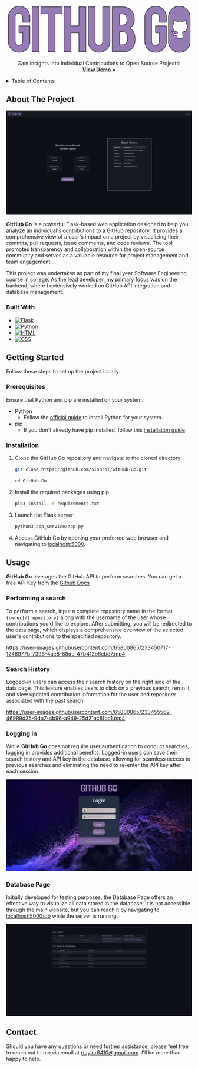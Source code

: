 <!-- PROJECT LOGO -->
<div align="center">
    <img src="images/GitHubGoLogo.png" alt="Logo" width="530px">

  <p align="center">
    Gain Insights into Individual Contributions to Open Source Projects!
    <br/>
    <a href="https://user-images.githubusercontent.com/65800865/233450717-1246977b-7396-4ae8-88dc-47b412b6ebd7.mp4"><strong>View Demo »</strong></a>
  </p>
</div>

<!-- TABLE OF CONTENTS -->
<details>
  <summary>Table of Contents</summary>
  <ol>
    <li>
      <a href="#about-the-project">About The Project</a>
      <ul>
        <li><a href="#built-with">Built With</a></li>
      </ul>
    </li>
    <li>
      <a href="#getting-started">Getting Started</a>
      <ul>
        <li><a href="#prerequisites">Prerequisites</a></li>
        <li><a href="#installation">Installation</a></li>
      </ul>
    </li>
    <li><a href="#usage">Usage</a></li>
      <ul>
        <li><a href="#performing-a-search">Performing a Search</a></li>
        <li><a href="#search-history">Search History</a></li>
        <li><a href="#logging-in">Logging In</a></li>
        <li><a href="#database-page">Database Page</a></li>
      </ul>
    <li><a href="#contact">Contact</a></li>
  </ol>
</details>

<!-- ABOUT THE PROJECT -->

## About The Project

<p align="center">
  <img src="images/search-results.png"/>
</p>

**GitHub Go** is a powerful Flask-based web application designed to help you analyze an individual's contributions to a GitHub repository.
It provides a comprehensive view of a user's impact on a project by visualizing their commits, pull requests, issue comments, and code reviews.
The tool promotes transparency and collaboration within the open-source community and serves as a valuable resource for project management and team engagement.

This project was undertaken as part of my final year Software Engineering course in college.
As the lead developer, my primary focus was on the backend, where I extensively worked on GitHub API integration and database management.

### Built With

-   [![Flask][Flask-logo]][Flask-url]
-   [![Python][Python-logo]][Python-url]
-   [![HTML][HTML-logo]][HTML-url]
-   [![CSS][CSS-logo]][CSS-url]

<!-- GETTING STARTED -->

## Getting Started

Follow these steps to set up the project locally.

### Prerequisites

Ensure that Python and pip are installed on your system.

-   Python
    -   Follow the [official guide](https://www.python.org/downloads/) to install Python for your system.
-   pip
    -   If you don't already have pip installed, follow this [installation guide](https://pip.pypa.io/en/stable/installation/).

### Installation

1. Clone the GitHub Go repository and navigate to the cloned directory:
    ```sh
    git clone https://github.com/SisoroT/GitHub-Go.git
    ```
    ```sh
    cd GitHub-Go
    ```
2. Install the required packages using pip:
    ```sh
    pip3 install -r requirements.txt
    ```
3. Launch the Flask server:
    ```sh
    python3 app_service/app.py
    ```
4. Access GitHub Go by opening your preferred web browser and navigating to [localhost:5000](http://localhost:5000).

<!-- USAGE EXAMPLES -->

## Usage

**GitHub Go** leverages the GitHub API to perform searches. You can get a free API Key from the [Github Docs](https://docs.github.com/en/authentication/keeping-your-account-and-data-secure/creating-a-personal-access-token)

### Performing a search

To perform a search, input a complete repository name in the format `{owner}/{repository}` along with the username of the user whose contributions you'd like to explore.
After submitting, you will be redirected to the data page, which displays a comprehensive overview of the selected user's contributions to the specified repository.

https://user-images.githubusercontent.com/65800865/233450717-1246977b-7396-4ae8-88dc-47b412b6ebd7.mp4

### Search History

Logged-in users can access their search history on the right side of the data page.
This feature enables users to click on a previous search, rerun it, and view updated contribution information for the user and repository associated with the past search.

https://user-images.githubusercontent.com/65800865/233455562-46999d35-9db7-4b96-a949-25d21ac8fbc1.mp4

### Logging in

While **GitHub Go** does not require user authentication to conduct searches, logging in provides additional benefits.
Logged-in users can save their search history and API key in the database, allowing for seamless access to previous searches and eliminating the need to re-enter the API key after each session.

<p align="center">
  <img src="images/login.png"/>
</p>

### Database Page

Initially developed for testing purposes, the Database Page offers an effective way to visualize all data stored in the database.
It is not accessible through the main website, but you can reach it by navigating to [localhost:5000/db](http://localhost:5000/db) while the server is running.

<p align="center">
  <img src="images/db.png"/>
</p>

## Contact

Should you have any questions or need further assistance, please feel free to reach out to me via email at [rtaylor6410@gmail.com](mailto:rtaylor6410@gmail.com).
I'll be more than happy to help.

<!-- MARKDOWN LINKS & IMAGES -->
<!-- https://www.markdownguide.org/basic-syntax/#reference-style-links -->

[Flask-url]: https://flask.palletsprojects.com/
[Flask-logo]: https://img.shields.io/badge/Flask-000000?style=for-the-badge&logo=flask&logoColor=white
[Python-url]: https://www.python.org/
[Python-logo]: https://img.shields.io/badge/Python-FFD43B?style=for-the-badge&logo=python&logoColor=blue
[HTML-url]: https://developer.mozilla.org/en-US/docs/Web/HTML
[HTML-logo]: https://img.shields.io/badge/HTML5-E34F26?style=for-the-badge&logo=html5&logoColor=white
[CSS-url]: https://developer.mozilla.org/en-US/docs/Web/CSS
[CSS-logo]: https://img.shields.io/badge/CSS3-1572B6?style=for-the-badge&logo=css3&logoColor=white
